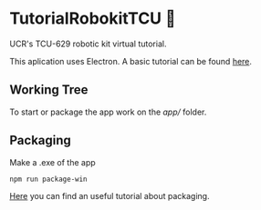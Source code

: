 # TutorialRobokitTCU :robot:

UCR's TCU-629 robotic kit virtual tutorial. 

This aplication uses Electron. A basic tutorial can be found [here](https://www.tutorialspoint.com/electron/index.htm).

## Working Tree ##

To start or package the app work on the *app/* folder.

## Packaging ##

Make a .exe of the app

```sh
npm run package-win
 ```
 <!--Usado: electron-packager C:\Users\alexa\OneDrive\TCU\TutorialKitRoboticoTCU\app Tutorial-Roager C:\Users\alexa\OneDrive\TCU\TutorialKitRoboticoTCU\app Tutorial-Robokit --platform=win32 --arch=x64 --electronVersion=1.4.13x64 -->
 
[Here](https://www.christianengvall.se/electron-packager-tutorial/) you can find an useful tutorial about packaging.
 
 
